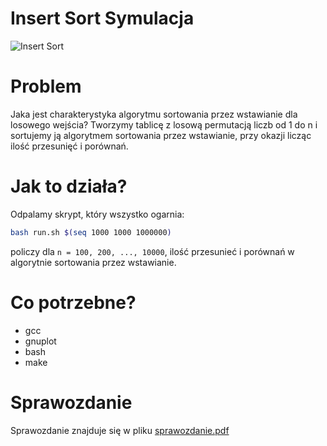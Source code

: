# Insert Sort Symulacja
![Insert Sort](https://jkogut.pl/assets/insertion_sort.jpg)

# Problem
Jaka jest charakterystyka algorytmu sortowania przez wstawianie dla losowego wejścia?
Tworzymy tablicę z losową permutacją liczb od 1 do n i sortujemy ją algorytmem sortowania przez wstawianie, przy okazji licząc ilość przesunięć i porównań.


# Jak to działa?
Odpalamy skrypt, który wszystko ogarnia:
```bash
bash run.sh $(seq 1000 1000 1000000)
```
policzy dla `n = 100, 200, ..., 10000`, ilość przesunieć i porównań w algorytnie sortowania przez wstawianie.

# Co potrzebne?
* gcc
* gnuplot
* bash
* make

# Sprawozdanie
Sprawozdanie znajduje się w pliku [sprawozdanie.pdf](sprawozdanie.pdf)

